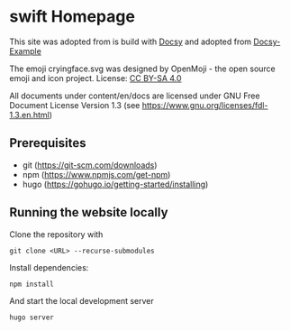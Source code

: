 # swift Homepage

This site was adopted from is build with [Docsy](https://github.com/google/docsy) and adopted from  [Docsy-Example](https://github.com/google/docsy-example)

The emoji cryingface.svg was designed by OpenMoji - the open source emoji and icon project. License: [CC BY-SA 4.0](https://creativecommons.org/licenses/by-sa/4.0/#)

All documents under content/en/docs are licensed under GNU Free Document License Version 1.3 (see https://www.gnu.org/licenses/fdl-1.3.en.html)

## Prerequisites

- git (https://git-scm.com/downloads)
- npm (https://www.npmjs.com/get-npm)
- hugo (https://gohugo.io/getting-started/installing)

## Running the website locally

Clone the repository with 

```
git clone <URL> --recurse-submodules
```

Install dependencies:
``` 
npm install
```

And start the local development server
```
hugo server
```
